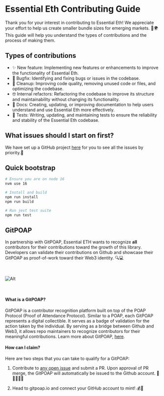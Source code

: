 # Essential Eth Contributing Guide

Thank you for your interest in contributing to Essential Eth! We appreciate your effort to help us create smaller bundle sizes for emerging markets. 🙌🌍 This guide will help you understand the types of contributions and the process of making them.

## Types of contributions

- ✨ New feature: Implementing new features or enhancements to improve the functionality of Essential Eth.
- 🐛 Bugfix: Identifying and fixing bugs or issues in the codebase.
- 🧼 Cleanup: Improving code quality, removing unused code or files, and optimizing the codebase.
- 🤓 Internal refactors: Refactoring the codebase to improve its structure and maintainability without changing its functionality.
- 📓 Docs: Creating, updating, or improving documentation to help users understand and use Essential Eth more effectively.
- 🧪 Tests: Writing, updating, and maintaining tests to ensure the reliability and stability of the Essential Eth codebase.

## What issues should I start on first?

We have set up a GitHub project [here](https://github.com/dawsbot/essential-eth/projects/1) for you to see all the issues by priority.🚀

## Quick bootstrap

```bash
# Ensure you are on node 16
nvm use 16

# Install and build
npm run install
npm run build

# Run jest test suite
npm run test
```

## GitPOAP

In partnership with GitPOAP, Essential ETH wants to recognize **all** contributors for their contributions toward the growth of this library. Developers can validate their contributions on Github and showcase their GitPOAP as proof-of-work toward their Web3 identity. 🔍💻

<br/>

![Alt](https://www.gitpoap.io/_next/image?url=https%3A%2F%2Fassets.poap.xyz%2Fgitpoap3a-2023-essential-eth-contributor-2022-logo-1670961141021.png&w=750&q=75)

<br/>

#### What is a GitPOAP?

GitPOAP is a contributor recognition platform built on top of the POAP Protocol (Proof of Attendance Protocol). Similar to a POAP, each GitPOAP represents a digital collectible. It serves as a badge of validation for the action taken by the individual. By serving as a bridge between Github and Web3, it allows repo maintainers to recognize contributors for their meaningful contributions. Learn more about GitPOAP, [here](https://www.gitpoap.io/).

#### How can I claim?

Here are two steps that you can take to qualify for a GitPOAP:

1. Contribute to [any open issue](https://github.com/dawsbot/essential-eth/issues) and submit a PR. Upon approval of PR merge, the GitPOAP will automatically be issued to the Github account. 🤝👩‍💻👨‍💻

2. Head to gitpoap.io and connect your GitHub account to mint! 💰🔗
